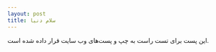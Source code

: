 ```yaml
---
layout: post
title: سلام دنیا
---
```


این پست برای تست راست به چپ و پست‌های وب سایت قرار داده شده است.